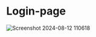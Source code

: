 # Login-page

![Screenshot 2024-08-12 110618](https://github.com/user-attachments/assets/5db796bf-4b3b-4987-9bbf-ed154232d9e3)
